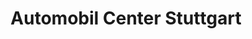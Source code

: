 ---
title: "Automobil Center Stuttgart"
url: /stuttgart/automobil-center-stuttgart/
shop: Autohaus
---